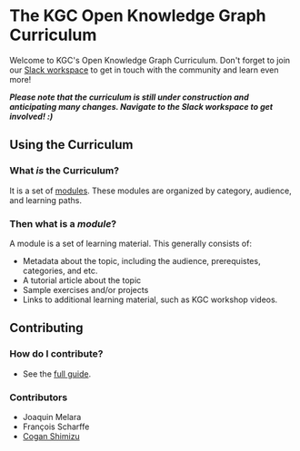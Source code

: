 # The KGC Open Knowledge Graph Curriculum
Welcome to KGC's Open Knowledge Graph Curriculum. Don't forget to join our [Slack workspace](https://join.slack.com/t/knowledgegraphconf/shared_invite/zt-q2px0zub-qYQSn3d9YM8uE1mt9Jd7Sg) to get in touch with the community and learn even more! 

***Please note that the curriculum is still under construction and anticipating many changes. Navigate to the Slack workspace to get involved! :)***

## Using the Curriculum
### What *is* the Curriculum?
It is a set of [modules](./curriculum/). These modules are organized by category, audience, and learning paths.

### Then what is a *module*?
A module is a set of learning material. This generally consists of:
* Metadata about the topic, including the audience, prerequistes, categories, and etc.
* A tutorial article about the topic
* Sample exercises and/or projects
* Links to additional learning material, such as KGC workshop videos.

## Contributing
### How do I contribute?
* See the [full guide](./contributing/contributing.md).

### Contributors
* Joaquin Melara
* François Scharffe
* [Cogan Shimizu](https://coganshimizu.com/)